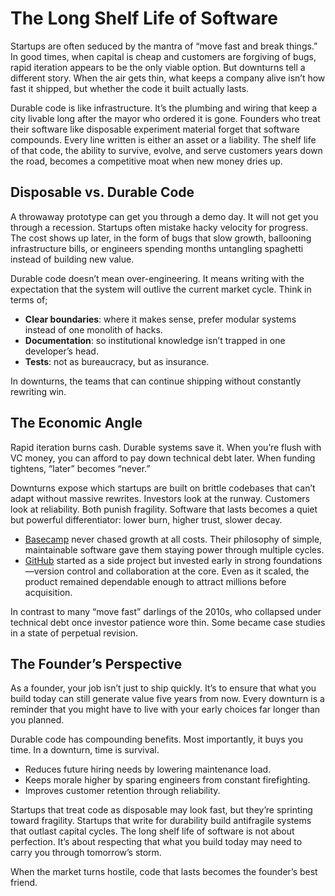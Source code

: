 # The Long Shelf Life of Software

Startups are often seduced by the mantra of “move fast and break things.” In good times, when capital is cheap and customers are forgiving of bugs, rapid iteration appears to be the only viable option. But downturns tell a different story. When the air gets thin, what keeps a company alive isn’t how fast it shipped, but whether the code it built actually lasts.  

Durable code is like infrastructure. It’s the plumbing and wiring that keep a city livable long after the mayor who ordered it is gone. Founders who treat their software like disposable experiment material forget that software compounds. Every line written is either an asset or a liability. The shelf life of that code, the ability to survive, evolve, and serve customers years down the road, becomes a competitive moat when new money dries up.  

## Disposable vs. Durable Code

A throwaway prototype can get you through a demo day. It will not get you through a recession. Startups often mistake hacky velocity for progress. The cost shows up later, in the form of bugs that slow growth, ballooning infrastructure bills, or engineers spending months untangling spaghetti instead of building new value.  

Durable code doesn’t mean over-engineering. It means writing with the expectation that the system will outlive the current market cycle. Think in terms of;
  
- **Clear boundaries**: where it makes sense, prefer modular systems instead of one monolith of hacks.
- **Documentation**: so institutional knowledge isn’t trapped in one developer’s head.  
- **Tests**: not as bureaucracy, but as insurance.  

In downturns, the teams that can continue shipping without constantly rewriting win.  

## The Economic Angle

Rapid iteration burns cash. Durable systems save it. When you’re flush with VC money, you can afford to pay down technical debt later. When funding tightens, “later” becomes “never.”  

Downturns expose which startups are built on brittle codebases that can’t adapt without massive rewrites. Investors look at the runway. Customers look at reliability. Both punish fragility. Software that lasts becomes a quiet but powerful differentiator: lower burn, higher trust, slower decay.  

- [Basecamp](https://basecamp.com) never chased growth at all costs. Their philosophy of simple, maintainable software gave them staying power through multiple cycles.  
- [GitHub](https://github.com) started as a side project but invested early in strong foundations—version control and collaboration at the core. Even as it scaled, the product remained dependable enough to attract millions before acquisition.

In contrast to many “move fast” darlings of the 2010s, who collapsed under technical debt once investor patience wore thin. Some became case studies in a state of perpetual revision.  

## The Founder’s Perspective

As a founder, your job isn’t just to ship quickly. It’s to ensure that what you build today can still generate value five years from now. Every downturn is a reminder that you might have to live with your early choices far longer than you planned.  

Durable code has compounding benefits. Most importantly, it buys you time. In a downturn, time is survival.

- Reduces future hiring needs by lowering maintenance load.  
- Keeps morale higher by sparing engineers from constant firefighting.  
- Improves customer retention through reliability. 

Startups that treat code as disposable may look fast, but they’re sprinting toward fragility. Startups that write for durability build antifragile systems that outlast capital cycles. The long shelf life of software is not about perfection. It’s about respecting that what you build today may need to carry you through tomorrow’s storm.  

When the market turns hostile, code that lasts becomes the founder’s best friend.